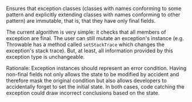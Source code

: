 Ensures that exception classes (classes with names conforming to some
pattern and explicitly extending classes with names conforming to other
pattern) are immutable, that is, that they have only final fields.

The current algorithm is very simple: it checks that all members of
exception are final. The user can still mutate an exception's instance
(e.g. Throwable has a method called `setStackTrace` which changes the
exception's stack trace). But, at least, all information provided by
this exception type is unchangeable.

Rationale: Exception instances should represent an error condition.
Having non-final fields not only allows the state to be modified by
accident and therefore mask the original condition but also allows
developers to accidentally forget to set the initial state. In both
cases, code catching the exception could draw incorrect conclusions
based on the state.
